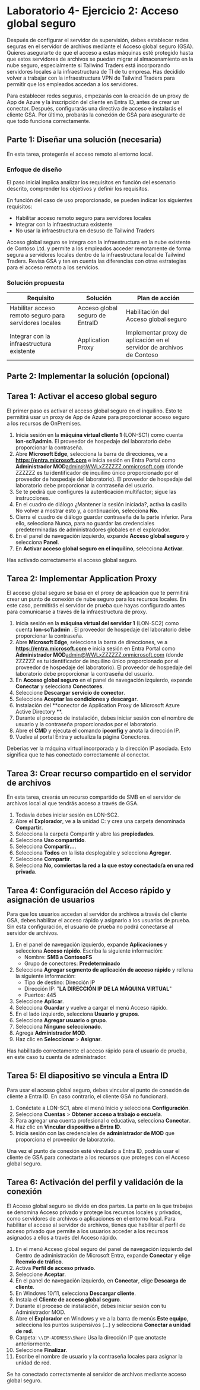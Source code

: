 # Laboratorio 4- Ejercicio 2: Acceso global seguro

Después de configurar el servidor de supervisión, debes establecer redes seguras en el servidor de archivos mediante el Acceso global seguro (GSA). Quieres asegurarte de que el acceso a estas máquinas esté protegido hasta que estos servidores de archivos se puedan migrar al almacenamiento en la nube seguro, especialmente si Tailwind Traders está incorporando servidores locales a la infraestructura de TI de tu empresa. Has decidido volver a trabajar con la infraestructura VPN de Tailwind Traders para permitir que los empleados accedan a los servidores. 

Para establecer redes seguras, empezarás con la creación de un proxy de App de Azure y la inscripción del cliente en Entra ID, antes de crear un conector. Después, configurarás una directiva de acceso e instalarás el cliente GSA. Por último, probarás la conexión de GSA para asegurarte de que todo funciona correctamente.

## Parte 1: Diseñar una solución (necesaria)

En esta tarea, protegerás el acceso remoto al entorno local.

### Enfoque de diseño

El paso inicial implica analizar los requisitos en función del escenario descrito, comprender los objetivos y definir los requisitos.

En función del caso de uso proporcionado, se pueden indicar los siguientes requisitos:

- Habilitar acceso remoto seguro para servidores locales
- Integrar con la infraestructura existente
- No usar la infraestructura en desuso de Tailwind Traders

Acceso global seguro se integra con la infraestructura en la nube existente de Contoso Ltd. y permite a los empleados acceder remotamente de forma segura a servidores locales dentro de la infraestructura local de Tailwind Traders. Revisa GSA y ten en cuenta las diferencias con otras estrategias para el acceso remoto a los servicios.

### Solución propuesta
<!--BITE AUSFÜLLEN-->
|Requisito|Solución|Plan de acción|
|----|----|----|
|Habilitar acceso remoto seguro para servidores locales| Acceso global seguro de EntraID | Habilitación del Acceso global seguro  |
|Integrar con la infraestructura existente | Application Proxy | Implementar proxy de aplicación en el servidor de archivos de Contoso |

## Parte 2: Implementar la solución (opcional)

## Tarea 1: Activar el acceso global seguro

El primer paso es activar el acceso global seguro en el inquilino. Esto te permitirá usar un proxy de App de Azure para proporcionar acceso seguro a los recursos de OnPremises.

1. Inicia sesión en la **máquina virtual cliente 1** (LON-SC1) como cuenta **lon-sc1\admin**. El proveedor de hospedaje del laboratorio debe proporcionar la contraseña.
2. Abre **Microsoft Edge**, selecciona la barra de direcciones, ve a **https://entra.microsoft.com** e inicia sesión en Entra Portal como **Administrador MOD**admin@WWLxZZZZZZ.onmicrosoft.com (donde ZZZZZZ es tu identificador de inquilino único proporcionado por el proveedor de hospedaje del laboratorio). El proveedor de hospedaje del laboratorio debe proporcionar la contraseña del usuario.
3. Se te pedirá que configures la autenticación multifactor; sigue las instrucciones.
4. En el cuadro de diálogo ¿Mantener la sesión iniciada?, activa la casilla No volver a mostrar esto y, a continuación, selecciona **No**.
5. Cierra el cuadro de diálogo guardar contraseña de la parte inferior. Para ello, selecciona Nunca, para no guardar las credenciales predeterminadas de administradores globales en el explorador.
6. En el panel de navegación izquierdo, expande **Acceso global seguro** y selecciona **Panel**.
7. En **Activar acceso global seguro en el inquilino**, selecciona **Activar**.

Has activado correctamente el acceso global seguro.

## Tarea 2: Implementar Application Proxy

El acceso global seguro se basa en el proxy de aplicación que te permitirá crear un punto de conexión de nube seguro para los recursos locales. En este caso, permitirás el servidor de prueba que hayas configurado antes para comunicarse a través de la infraestructura de proxy.

1. Inicia sesión en la **máquina virtual del servidor 1** (LON-SC2) como cuenta **lon-sc1\admin** . El proveedor de hospedaje del laboratorio debe proporcionar la contraseña.
2. Abre **Microsoft Edge**, selecciona la barra de direcciones, ve a **https://entra.microsoft.com** e inicia sesión en Entra Portal como **Administrador MOD**admin@WWLxZZZZZZ.onmicrosoft.com (donde ZZZZZZ es tu identificador de inquilino único proporcionado por el proveedor de hospedaje del laboratorio). El proveedor de hospedaje del laboratorio debe proporcionar la contraseña del usuario.
3. En **Acceso global seguro** en el panel de navegación izquierdo, expande **Conectar** y selecciona **Conectores**.
4. Seleccione **Descargar servicio de conector**.
5.  Selecciona **Aceptar las condiciones y descargar**.
6.  Instalación del **conector de Application Proxy de Microsoft Azure Active Directory **.
7.  Durante el proceso de instalación, debes iniciar sesión con el nombre de usuario y la contraseña proporcionados por el laboratorio.
8.  Abre el **CMD** y ejecuta el comando **ipconfig** y anota la dirección IP.
9.  Vuelve al portal Entra y actualiza la página Conectores.

Deberías ver la máquina virtual incorporada y la dirección IP asociada. Esto significa que te has conectado correctamente al conector.

## Tarea 3: Crear recurso compartido en el servidor de archivos

En esta tarea, crearás un recurso compartido de SMB en el servidor de archivos local al que tendrás acceso a través de GSA.

1. Todavía debes iniciar sesión en LON-SC2.
2. Abre el **Explorador**, ve a la unidad C: y crea una carpeta denominada **Compartir**.
3. Selecciona la carpeta Compartir y abre las **propiedades**.
4. Selecciona **Uso compartido**.
5. Selecciona **Compartir...**.
6. Selecciona **Todos** en la lista desplegable y selecciona **Agregar**.
7. Seleccione **Compartir**.
8. Selecciona **No, conviertas la red a la que estoy conectado/a en una red privada**.

## Tarea 4: Configuración del Acceso rápido y asignación de usuarios

Para que los usuarios accedan al servidor de archivos a través del cliente GSA, debes habilitar el acceso rápido y asignarlo a los usuarios de prueba. Sin esta configuración, el usuario de prueba no podrá conectarse al servidor de archivos.

1. En el panel de navegación izquierdo, expande **Aplicaciones** y selecciona **Acceso rápido**. Escriba la siguiente información:
    - Nombre: **SMB a ContosoFS**
    - Grupo de conectores: **Predeterminado**
1. Selecciona **Agregar segmento de aplicación de acceso rápido** y rellena la siguiente información:
    - Tipo de destino: Dirección IP
    - Dirección IP: "**LA DIRECCIÓN IP DE LA MÁQUINA VIRTUAL**"
    - Puertos: 445
1. Seleccione **Aplicar**.
1. Selecciona **Guardar** y vuelve a cargar el menú Acceso rápido.
1. En el lado izquierdo, selecciona **Usuario y grupos**.
1. Selecciona **Agregar usuario o grupo**.
1. Selecciona **Ninguno seleccionado**.
1. Agrega **Administrador MOD**.
1. Haz clic en **Seleccionar** > **Asignar**.

Has habilitado correctamente el acceso rápido para el usuario de prueba, en este caso tu cuenta de administrador.

## Tarea 5: El diapositivo se vincula a Entra ID

Para usar el acceso global seguro, debes vincular el punto de conexión de cliente a Entra ID. En caso contrario, el cliente GSA no funcionará.

1. Conéctate a LON-SC1, abre el menú Inicio y selecciona **Configuración**.
2. Selecciona **Cuentas** > **Obtener acceso a trabajo o escuela**.
3. Para agregar una cuenta profesional o educativa, selecciona **Conectar**.
4. Haz clic en **Vincular dispositivo a Entra ID**.
5. Inicia sesión con las credenciales de **administrador de MOD** que proporciona el proveedor de laboratorio.

Una vez el punto de conexión esté vinculado a Entra ID, podrás usar el cliente de GSA para conectarte a los recursos que proteges con el Acceso global seguro.

## Tarea 6: Activación del perfil y validación de la conexión

El Acceso global seguro se divide en dos partes. La parte en la que trabajas se denomina Acceso privado y protege los recursos locales y privados, como servidores de archivos o aplicaciones en el entorno local. Para habilitar el acceso al servidor de archivos, tienes que habilitar el perfil de acceso privado que permite a los usuarios acceder a los recursos asignados a ellos a través del Acceso rápido.

1. En el menú Acceso global seguro del panel de navegación izquierdo del Centro de administración de Microsoft Entra, expande **Conectar** y elige **Reenvío de tráfico**.
2. Activa **Perfil de acceso privado**.
3. Seleccione **Aceptar**.
4. En el panel de navegación izquierdo, en **Conectar**, elige **Descarga de cliente**.
5. En Windows 10/11, selecciona **Descargar cliente**.
6. Instala el **Cliente de acceso global seguro**.
7. Durante el proceso de instalación, debes iniciar sesión con tu Administrador MOD.
8. Abre el **Explorador** en Windows y ve a la barra de menús **Este equipo**, selecciona los puntos suspensivos (...) y selecciona **Conectar a unidad de red**.
9. Carpeta: `\\IP-ADDRESS\Share` Usa la dirección IP que anotaste anteriormente.
10. Seleccione **Finalizar**.
11. Escribe el nombre de usuario y la contraseña locales para asignar la unidad de red.


Se ha conectado correctamente al servidor de archivos mediante acceso global seguro.
